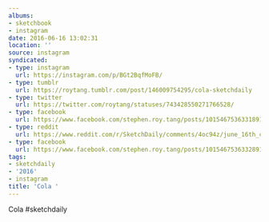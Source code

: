 ```yaml
---
albums:
- sketchbook
- instagram
date: 2016-06-16 13:02:31
location: ''
source: instagram
syndicated:
- type: instagram
  url: https://instagram.com/p/BGt2BqfMoFB/
- type: tumblr
  url: https://roytang.tumblr.com/post/146009754295/cola-sketchdaily
- type: twitter
  url: https://twitter.com/roytang/statuses/743428550271766528/
- type: facebook
  url: https://www.facebook.com/stephen.roy.tang/posts/10154675363318912:0
- type: reddit
  url: https://www.reddit.com/r/SketchDaily/comments/4oc94z/june_16th_carbonated_beverage/d4bhg51/
- type: facebook
  url: https://www.facebook.com/stephen.roy.tang/posts/10154675363328912
tags:
- sketchdaily
- '2016'
- instagram
title: 'Cola '
---
```


Cola #sketchdaily